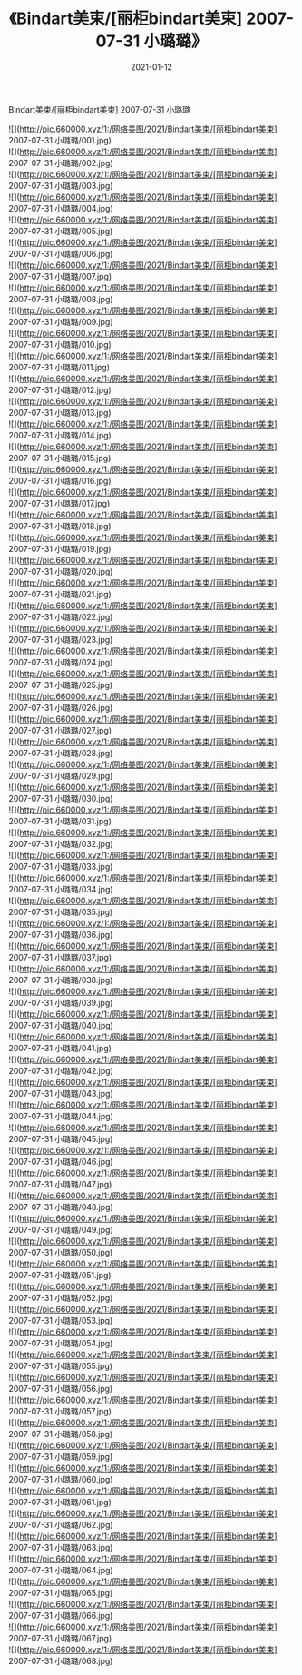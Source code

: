 ﻿---
layout: post
title:  《Bindart美束/[丽柜bindart美束] 2007-07-31 小璐璐》
date:   2021-01-12
img: http://pic.660000.xyz/1:/网络美图/2021/Bindart美束/[丽柜bindart美束] 2007-07-31 小璐璐/000.jpg
categories: [美女, 清纯, 唯美]
---

Bindart美束/[丽柜bindart美束] 2007-07-31 小璐璐

 ![](http://pic.660000.xyz/1:/网络美图/2021/Bindart美束/[丽柜bindart美束] 2007-07-31 小璐璐/001.jpg) <br>![](http://pic.660000.xyz/1:/网络美图/2021/Bindart美束/[丽柜bindart美束] 2007-07-31 小璐璐/002.jpg) <br>![](http://pic.660000.xyz/1:/网络美图/2021/Bindart美束/[丽柜bindart美束] 2007-07-31 小璐璐/003.jpg) <br>![](http://pic.660000.xyz/1:/网络美图/2021/Bindart美束/[丽柜bindart美束] 2007-07-31 小璐璐/004.jpg) <br>![](http://pic.660000.xyz/1:/网络美图/2021/Bindart美束/[丽柜bindart美束] 2007-07-31 小璐璐/005.jpg) <br>![](http://pic.660000.xyz/1:/网络美图/2021/Bindart美束/[丽柜bindart美束] 2007-07-31 小璐璐/006.jpg) <br>![](http://pic.660000.xyz/1:/网络美图/2021/Bindart美束/[丽柜bindart美束] 2007-07-31 小璐璐/007.jpg) <br>![](http://pic.660000.xyz/1:/网络美图/2021/Bindart美束/[丽柜bindart美束] 2007-07-31 小璐璐/008.jpg) <br>![](http://pic.660000.xyz/1:/网络美图/2021/Bindart美束/[丽柜bindart美束] 2007-07-31 小璐璐/009.jpg) <br>![](http://pic.660000.xyz/1:/网络美图/2021/Bindart美束/[丽柜bindart美束] 2007-07-31 小璐璐/010.jpg) <br>![](http://pic.660000.xyz/1:/网络美图/2021/Bindart美束/[丽柜bindart美束] 2007-07-31 小璐璐/011.jpg) <br>![](http://pic.660000.xyz/1:/网络美图/2021/Bindart美束/[丽柜bindart美束] 2007-07-31 小璐璐/012.jpg) <br>![](http://pic.660000.xyz/1:/网络美图/2021/Bindart美束/[丽柜bindart美束] 2007-07-31 小璐璐/013.jpg) <br>![](http://pic.660000.xyz/1:/网络美图/2021/Bindart美束/[丽柜bindart美束] 2007-07-31 小璐璐/014.jpg) <br>![](http://pic.660000.xyz/1:/网络美图/2021/Bindart美束/[丽柜bindart美束] 2007-07-31 小璐璐/015.jpg) <br>![](http://pic.660000.xyz/1:/网络美图/2021/Bindart美束/[丽柜bindart美束] 2007-07-31 小璐璐/016.jpg) <br>![](http://pic.660000.xyz/1:/网络美图/2021/Bindart美束/[丽柜bindart美束] 2007-07-31 小璐璐/017.jpg) <br>![](http://pic.660000.xyz/1:/网络美图/2021/Bindart美束/[丽柜bindart美束] 2007-07-31 小璐璐/018.jpg) <br>![](http://pic.660000.xyz/1:/网络美图/2021/Bindart美束/[丽柜bindart美束] 2007-07-31 小璐璐/019.jpg) <br>![](http://pic.660000.xyz/1:/网络美图/2021/Bindart美束/[丽柜bindart美束] 2007-07-31 小璐璐/020.jpg) <br>![](http://pic.660000.xyz/1:/网络美图/2021/Bindart美束/[丽柜bindart美束] 2007-07-31 小璐璐/021.jpg) <br>![](http://pic.660000.xyz/1:/网络美图/2021/Bindart美束/[丽柜bindart美束] 2007-07-31 小璐璐/022.jpg) <br>![](http://pic.660000.xyz/1:/网络美图/2021/Bindart美束/[丽柜bindart美束] 2007-07-31 小璐璐/023.jpg) <br>![](http://pic.660000.xyz/1:/网络美图/2021/Bindart美束/[丽柜bindart美束] 2007-07-31 小璐璐/024.jpg) <br>![](http://pic.660000.xyz/1:/网络美图/2021/Bindart美束/[丽柜bindart美束] 2007-07-31 小璐璐/025.jpg) <br>![](http://pic.660000.xyz/1:/网络美图/2021/Bindart美束/[丽柜bindart美束] 2007-07-31 小璐璐/026.jpg) <br>![](http://pic.660000.xyz/1:/网络美图/2021/Bindart美束/[丽柜bindart美束] 2007-07-31 小璐璐/027.jpg) <br>![](http://pic.660000.xyz/1:/网络美图/2021/Bindart美束/[丽柜bindart美束] 2007-07-31 小璐璐/028.jpg) <br>![](http://pic.660000.xyz/1:/网络美图/2021/Bindart美束/[丽柜bindart美束] 2007-07-31 小璐璐/029.jpg) <br>![](http://pic.660000.xyz/1:/网络美图/2021/Bindart美束/[丽柜bindart美束] 2007-07-31 小璐璐/030.jpg) <br>![](http://pic.660000.xyz/1:/网络美图/2021/Bindart美束/[丽柜bindart美束] 2007-07-31 小璐璐/031.jpg) <br>![](http://pic.660000.xyz/1:/网络美图/2021/Bindart美束/[丽柜bindart美束] 2007-07-31 小璐璐/032.jpg) <br>![](http://pic.660000.xyz/1:/网络美图/2021/Bindart美束/[丽柜bindart美束] 2007-07-31 小璐璐/033.jpg) <br>![](http://pic.660000.xyz/1:/网络美图/2021/Bindart美束/[丽柜bindart美束] 2007-07-31 小璐璐/034.jpg) <br>![](http://pic.660000.xyz/1:/网络美图/2021/Bindart美束/[丽柜bindart美束] 2007-07-31 小璐璐/035.jpg) <br>![](http://pic.660000.xyz/1:/网络美图/2021/Bindart美束/[丽柜bindart美束] 2007-07-31 小璐璐/036.jpg) <br>![](http://pic.660000.xyz/1:/网络美图/2021/Bindart美束/[丽柜bindart美束] 2007-07-31 小璐璐/037.jpg) <br>![](http://pic.660000.xyz/1:/网络美图/2021/Bindart美束/[丽柜bindart美束] 2007-07-31 小璐璐/038.jpg) <br>![](http://pic.660000.xyz/1:/网络美图/2021/Bindart美束/[丽柜bindart美束] 2007-07-31 小璐璐/039.jpg) <br>![](http://pic.660000.xyz/1:/网络美图/2021/Bindart美束/[丽柜bindart美束] 2007-07-31 小璐璐/040.jpg) <br>![](http://pic.660000.xyz/1:/网络美图/2021/Bindart美束/[丽柜bindart美束] 2007-07-31 小璐璐/041.jpg) <br>![](http://pic.660000.xyz/1:/网络美图/2021/Bindart美束/[丽柜bindart美束] 2007-07-31 小璐璐/042.jpg) <br>![](http://pic.660000.xyz/1:/网络美图/2021/Bindart美束/[丽柜bindart美束] 2007-07-31 小璐璐/043.jpg) <br>![](http://pic.660000.xyz/1:/网络美图/2021/Bindart美束/[丽柜bindart美束] 2007-07-31 小璐璐/044.jpg) <br>![](http://pic.660000.xyz/1:/网络美图/2021/Bindart美束/[丽柜bindart美束] 2007-07-31 小璐璐/045.jpg) <br>![](http://pic.660000.xyz/1:/网络美图/2021/Bindart美束/[丽柜bindart美束] 2007-07-31 小璐璐/046.jpg) <br>![](http://pic.660000.xyz/1:/网络美图/2021/Bindart美束/[丽柜bindart美束] 2007-07-31 小璐璐/047.jpg) <br>![](http://pic.660000.xyz/1:/网络美图/2021/Bindart美束/[丽柜bindart美束] 2007-07-31 小璐璐/048.jpg) <br>![](http://pic.660000.xyz/1:/网络美图/2021/Bindart美束/[丽柜bindart美束] 2007-07-31 小璐璐/049.jpg) <br>![](http://pic.660000.xyz/1:/网络美图/2021/Bindart美束/[丽柜bindart美束] 2007-07-31 小璐璐/050.jpg) <br>![](http://pic.660000.xyz/1:/网络美图/2021/Bindart美束/[丽柜bindart美束] 2007-07-31 小璐璐/051.jpg) <br>![](http://pic.660000.xyz/1:/网络美图/2021/Bindart美束/[丽柜bindart美束] 2007-07-31 小璐璐/052.jpg) <br>![](http://pic.660000.xyz/1:/网络美图/2021/Bindart美束/[丽柜bindart美束] 2007-07-31 小璐璐/053.jpg) <br>![](http://pic.660000.xyz/1:/网络美图/2021/Bindart美束/[丽柜bindart美束] 2007-07-31 小璐璐/054.jpg) <br>![](http://pic.660000.xyz/1:/网络美图/2021/Bindart美束/[丽柜bindart美束] 2007-07-31 小璐璐/055.jpg) <br>![](http://pic.660000.xyz/1:/网络美图/2021/Bindart美束/[丽柜bindart美束] 2007-07-31 小璐璐/056.jpg) <br>![](http://pic.660000.xyz/1:/网络美图/2021/Bindart美束/[丽柜bindart美束] 2007-07-31 小璐璐/057.jpg) <br>![](http://pic.660000.xyz/1:/网络美图/2021/Bindart美束/[丽柜bindart美束] 2007-07-31 小璐璐/058.jpg) <br>![](http://pic.660000.xyz/1:/网络美图/2021/Bindart美束/[丽柜bindart美束] 2007-07-31 小璐璐/059.jpg) <br>![](http://pic.660000.xyz/1:/网络美图/2021/Bindart美束/[丽柜bindart美束] 2007-07-31 小璐璐/060.jpg) <br>![](http://pic.660000.xyz/1:/网络美图/2021/Bindart美束/[丽柜bindart美束] 2007-07-31 小璐璐/061.jpg) <br>![](http://pic.660000.xyz/1:/网络美图/2021/Bindart美束/[丽柜bindart美束] 2007-07-31 小璐璐/062.jpg) <br>![](http://pic.660000.xyz/1:/网络美图/2021/Bindart美束/[丽柜bindart美束] 2007-07-31 小璐璐/063.jpg) <br>![](http://pic.660000.xyz/1:/网络美图/2021/Bindart美束/[丽柜bindart美束] 2007-07-31 小璐璐/064.jpg) <br>![](http://pic.660000.xyz/1:/网络美图/2021/Bindart美束/[丽柜bindart美束] 2007-07-31 小璐璐/065.jpg) <br>![](http://pic.660000.xyz/1:/网络美图/2021/Bindart美束/[丽柜bindart美束] 2007-07-31 小璐璐/066.jpg) <br>![](http://pic.660000.xyz/1:/网络美图/2021/Bindart美束/[丽柜bindart美束] 2007-07-31 小璐璐/067.jpg) <br>![](http://pic.660000.xyz/1:/网络美图/2021/Bindart美束/[丽柜bindart美束] 2007-07-31 小璐璐/068.jpg) <br>